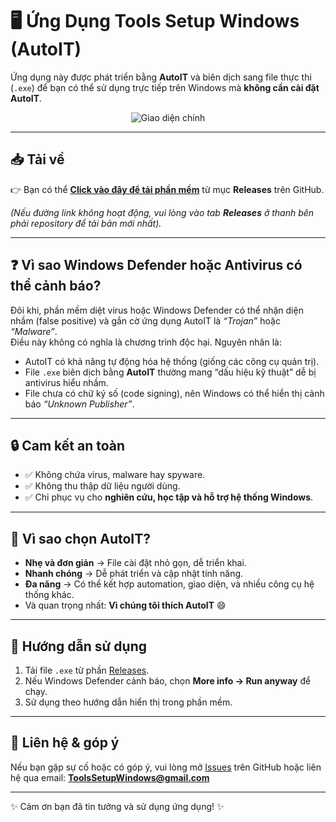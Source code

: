 # 🖥️ Ứng Dụng Tools Setup Windows (AutoIT)

Ứng dụng này được phát triển bằng **AutoIT** và biên dịch sang file thực thi (`.exe`) để bạn có thể sử dụng trực tiếp trên Windows mà **không cần cài đặt AutoIT**.

<p align="center">
  <img src="../../releases/download/Release/info.png" alt="Giao diện chính">
</p>

---

## 📥 Tải về
👉 Bạn có thể **[Click vào đây để tải phần mềm](../../releases/tag/Release)** từ mục **Releases** trên GitHub.  

*(Nếu đường link không hoạt động, vui lòng vào tab **Releases** ở thanh bên phải repository để tải bản mới nhất).*

---

## ❓ Vì sao Windows Defender hoặc Antivirus có thể cảnh báo?

Đôi khi, phần mềm diệt virus hoặc Windows Defender có thể nhận diện nhầm (false positive) và gắn cờ ứng dụng AutoIT là *“Trojan”* hoặc *“Malware”*.  
Điều này không có nghĩa là chương trình độc hại. Nguyên nhân là:

- AutoIT có khả năng tự động hóa hệ thống (giống các công cụ quản trị).  
- File `.exe` biên dịch bằng **AutoIT** thường mang “dấu hiệu kỹ thuật” dễ bị antivirus hiểu nhầm.  
- File chưa có chữ ký số (code signing), nên Windows có thể hiển thị cảnh báo *“Unknown Publisher”*.  

---

## 🔒 Cam kết an toàn

- ✅ Không chứa virus, malware hay spyware.  
- ✅ Không thu thập dữ liệu người dùng.  
- ✅ Chỉ phục vụ cho **nghiên cứu, học tập và hỗ trợ hệ thống Windows**.  

---

## 🌟 Vì sao chọn AutoIT?

- **Nhẹ và đơn giản** → File cài đặt nhỏ gọn, dễ triển khai.  
- **Nhanh chóng** → Dễ phát triển và cập nhật tính năng.  
- **Đa năng** → Có thể kết hợp automation, giao diện, và nhiều công cụ hệ thống khác.  
- Và quan trọng nhất: **Vì chúng tôi thích AutoIT** 😄  

---

## 🚀 Hướng dẫn sử dụng

1. Tải file `.exe` từ phần [Releases](../../releases).  
2. Nếu Windows Defender cảnh báo, chọn **More info → Run anyway** để chạy.  
3. Sử dụng theo hướng dẫn hiển thị trong phần mềm.  

---

## 📩 Liên hệ & góp ý

Nếu bạn gặp sự cố hoặc có góp ý, vui lòng mở [Issues](../../issues) trên GitHub hoặc liên hệ qua email: **ToolsSetupWindows@gmail.com**

---

✨ Cảm ơn bạn đã tin tưởng và sử dụng ứng dụng! ✨
